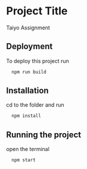 
# Project Title

Taiyo Assignment




## Deployment

To deploy this project run

```bash
  npm run build
```


## Installation

cd to the folder and run

```bash
  npm install
```
  
## Running the project

open the terminal

```bash
  npm start
```